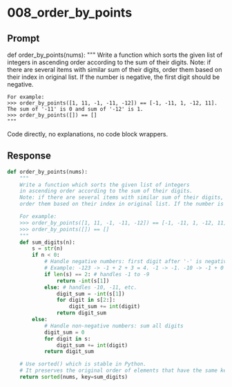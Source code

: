 # 008_order_by_points

## Prompt

def order_by_points(nums):
    """
    Write a function which sorts the given list of integers
    in ascending order according to the sum of their digits.
    Note: if there are several items with similar sum of their digits,
    order them based on their index in original list. If the number is negative, the first digit should be negative.

    For example:
    >>> order_by_points([1, 11, -1, -11, -12]) == [-1, -11, 1, -12, 11]. The sum of '-11' is 0 and sum of '-12' is 1.
    >>> order_by_points([]) == []
    """

Code directly, no explanations, no code block wrappers.

## Response

```python
def order_by_points(nums):
    """
    Write a function which sorts the given list of integers
    in ascending order according to the sum of their digits.
    Note: if there are several items with similar sum of their digits,
    order them based on their index in original list. If the number is negative, the first digit should be negative.

    For example:
    >>> order_by_points([1, 11, -1, -11, -12]) == [-1, -11, 1, -12, 11]. The sum of '-11' is 0 and sum of '-12' is 1.
    >>> order_by_points([]) == []
    """
    def sum_digits(n):
        s = str(n)
        if n < 0:
            # Handle negative numbers: first digit after '-' is negative, others positive
            # Example: -123 -> -1 + 2 + 3 = 4. -1 -> -1. -10 -> -1 + 0 = -1
            if len(s) == 2: # handles -1 to -9
                return -int(s[1])
            else: # handles -10, -11, etc.
                digit_sum = -int(s[1])
                for digit in s[2:]:
                    digit_sum += int(digit)
                return digit_sum
        else:
            # Handle non-negative numbers: sum all digits
            digit_sum = 0
            for digit in s:
                digit_sum += int(digit)
            return digit_sum

    # Use sorted() which is stable in Python.
    # It preserves the original order of elements that have the same key value.
    return sorted(nums, key=sum_digits)
```

